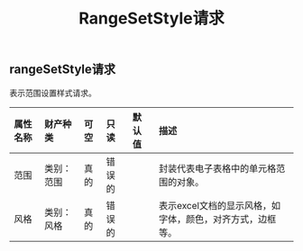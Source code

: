 ﻿---
title: RangeSetStyle请求
second_title: Aspose.Cells Cloud Documen
type: docs
url: /zh/specification/model/rangesetstylerequest/
description: Aspose.Cells 云模型规范：RangeSetStyleRequest。轻松处理 Excel 和其他电子表格文档，具有打开、生成、编辑、拆分、合并、比较和转换等功能
kwords: Excel，Office，电子表格，云 REST API，RangeSetStyleRequest
weight: 50
---
## **rangeSetStyle请求**

表示范围设置样式请求。

|属性名称|财产种类|可空|只读|默认值|描述|
|:- |:- |:- |:- |:- |:- |
|范围|类别：范围|真的|错误的||封装代表电子表格中的单元格范围的对象。|
|风格|类别：风格|真的|错误的||表示excel文档的显示风格，如字体，颜色，对齐方式，边框等。|

